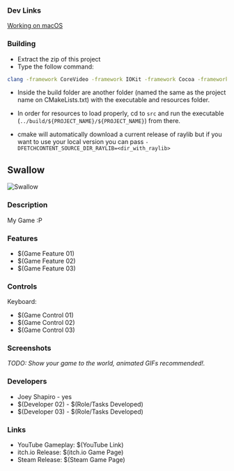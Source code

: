 ### Dev Links

[Working on macOS](https://github.com/raysan5/raylib/wiki/Working-on-macOS)

### Building

- Extract the zip of this project
- Type the follow command:

```sh
clang -framework CoreVideo -framework IOKit -framework Cocoa -framework GLUT -framework OpenGL lib/libraylib.a src/main.c -o Swallow
```

- Inside the build folder are another folder (named the same as the project name on CMakeLists.txt) with the executable and resources folder.
- In order for resources to load properly, cd to `src` and run the executable (`../build/${PROJECT_NAME}/${PROJECT_NAME}`) from there.

- cmake will automatically download a current release of raylib but if you want to use your local version you can pass `-DFETCHCONTENT_SOURCE_DIR_RAYLIB=<dir_with_raylib>` 

## Swallow

![Swallow](screenshots/screenshot000.png "Swallow")

### Description

My Game :P

### Features

 - $(Game Feature 01)
 - $(Game Feature 02)
 - $(Game Feature 03)

### Controls

Keyboard:
 - $(Game Control 01)
 - $(Game Control 02)
 - $(Game Control 03)

### Screenshots

_TODO: Show your game to the world, animated GIFs recommended!._

### Developers

 - Joey Shapiro - yes
 - $(Developer 02) - $(Role/Tasks Developed)
 - $(Developer 03) - $(Role/Tasks Developed)

### Links

 - YouTube Gameplay: $(YouTube Link)
 - itch.io Release: $(itch.io Game Page)
 - Steam Release: $(Steam Game Page)
